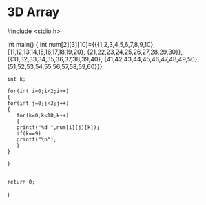 # 3D Array

#include <stdio.h>

int main()
{
    int num[2][3][10]={{{1,2,3,4,5,6,7,8,9,10},
                    {11,12,13,14,15,16,17,18,19,20},
                    {21,22,23,24,25,26,27,28,29,30}},
                    {{31,32,33,34,35,36,37,38,39,40},
                    {41,42,43,44,45,46,47,48,49,50},
                    {51,52,53,54,55,56,57,58,59,60}}};
   
    int k;
  
    for(int i=0;i<2;i++)
    {
    for(int j=0;j<3;j++)
    {
       for(k=0;k<10;k++)
       {
       printf("%d ",num[i][j][k]);
       if(k==9)
       printf("\n");
       }
    }
    
    }
    
    
    return 0;
}
